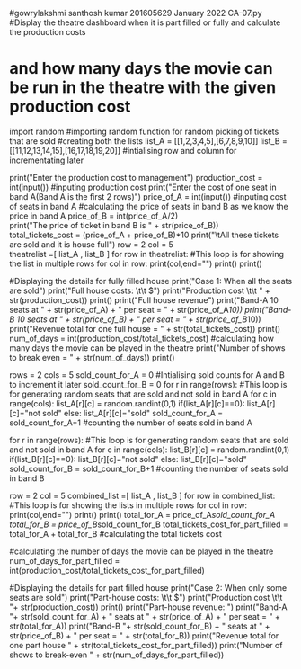 #gowrylakshmi santhosh kumar 201605629 January 2022 CA-07.py
#Display the theatre dashboard when it is part filled or fully and calculate the production costs 
# and how many days the movie can be run in the theatre with the given production cost

import random      #importing random function for random picking of tickets that are sold
#creating both the lists
list_A = [[1,2,3,4,5],[6,7,8,9,10]]
list_B = [[11,12,13,14,15],[16,17,18,19,20]]
#intialising row and column for incrementating later

print("Enter the production cost to management")
production_cost = int(input())                          #inputing production cost
print("Enter the cost of one seat in band A(Band A is the first 2 rows)")
price_of_A = int(input())                             #inputing cost of seats in band A
#calculating the price of seats in band B as we know the price in band A
price_of_B = int(price_of_A/2)    
print("The price of ticket in band B is " + str(price_of_B))                          
total_tickets_cost = (price_of_A + price_of_B)*10
print("\tAll these tickets are sold and it is house full")
row = 2
col = 5   
theatrelist =[ list_A , list_B ]
for row in theatrelist:                                 #This loop is for showing the list in multiple rows
    for col in row:
        print(col,end="")
        print()
print()

#Displaying the details for fully filled house
print("Case 1: When all the seats are sold")
print("Full house costs: \t\t $")
print("Production cost \t\t " + str(production_cost))
print()
print("Full house revenue")
print("Band-A 10 seats at " + str(price_of_A) + " per seat = " + str(price_of_A*10))
print("Band-B 10 seats at " + str(price_of_B) + " per seat = " + str(price_of_B*10))
print("Revenue total for one full house = " + str(total_tickets_cost))
print()
num_of_days = int(production_cost/total_tickets_cost)           #calculating how many days the movie can be played in the theatre
print("Number of shows to break even = " + str(num_of_days))
print()

rows = 2
cols = 5
sold_count_for_A = 0                                            #Intialising sold counts for A and B to increment it later
sold_count_for_B = 0
for r in range(rows):                                           #This loop is for generating random seats that are sold and not sold in band A
    for c in range(cols):
        list_A[r][c] = random.randint(0,1)
        if(list_A[r][c]==0):
            list_A[r][c]="not sold"
        else:
            list_A[r][c]="sold"
            sold_count_for_A = sold_count_for_A+1              #counting the number of seats sold in band A

for r in range(rows):                                            #This loop is for generating random seats that are sold and not sold in band A
    for c in range(cols):
        list_B[r][c] = random.randint(0,1)
        if(list_B[r][c]==0):
            list_B[r][c]="not sold"
        else:
            list_B[r][c]="sold"
            sold_count_for_B = sold_count_for_B+1               #counting the number of seats sold in band B

row = 2 
col = 5
combined_list =[ list_A , list_B ]
for row in combined_list:                                       #This loop is for showing the lists in multiple rows
    for col in row:
        print(col,end="")
        print()
print()
total_for_A = price_of_A*sold_count_for_A
total_for_B = price_of_B*sold_count_for_B
total_tickets_cost_for_part_filled = total_for_A + total_for_B            #calculating the total tickets cost

#calculating the number of days the movie can be played in the theatre
num_of_days_for_part_filled = int(production_cost/total_tickets_cost_for_part_filled)      

#Displaying the details for part filled house
print("Case 2: When only some seats are sold")
print("Part-house costs: \t\t $")
print("Production cost \t\t "+ str(production_cost))
print()
print("Part-house revenue: ")
print("Band-A "+ str(sold_count_for_A) + " seats at " + str(price_of_A) + " per seat = " + str(total_for_A))
print("Band-B "+ str(sold_count_for_B) + " seats at " + str(price_of_B) + " per seat = " + str(total_for_B))
print("Revenue total for one part house " + str(total_tickets_cost_for_part_filled))
print("Number of shows to break-even " + str(num_of_days_for_part_filled))
